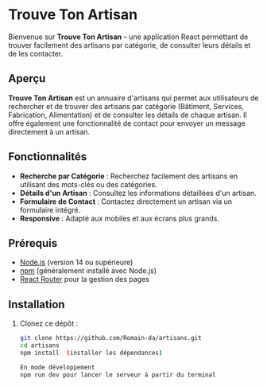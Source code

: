 # Trouve Ton Artisan

Bienvenue sur **Trouve Ton Artisan** – une application React permettant de trouver facilement des artisans par catégorie, de consulter leurs détails et de les contacter.

## Aperçu
**Trouve Ton Artisan** est un annuaire d'artisans qui permet aux utilisateurs de rechercher et de trouver des artisans par catégorie (Bâtiment, Services, Fabrication, Alimentation) et de consulter les détails de chaque artisan. Il offre également une fonctionnalité de contact pour envoyer un message directement à un artisan.

## Fonctionnalités
- **Recherche par Catégorie** : Recherchez facilement des artisans en utilisant des mots-clés ou des catégories.
- **Détails d'un Artisan** : Consultez les informations détaillées d'un artisan.
- **Formulaire de Contact** : Contactez directement un artisan via un formulaire intégré.
- **Responsive** : Adapté aux mobiles et aux écrans plus grands.

## Prérequis
- [Node.js](https://nodejs.org/) (version 14 ou supérieure)
- [npm](https://www.npmjs.com/) (généralement installé avec Node.js)
- [React Router](https://reactrouter.com/) pour la gestion des pages

## Installation
1. Clonez ce dépôt :
   ```bash
   git clone https://github.com/Romain-da/artisans.git
   cd artisans
   npm install  (installer les dépendances)

   En mode développement
   npm run dev pour lancer le serveur à partir du terminal